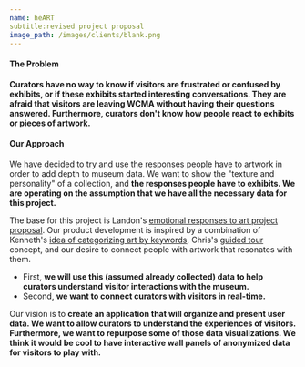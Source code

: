 ```yaml
---
name: heART
subtitle:revised project proposal
image_path: /images/clients/blank.png
---
```


#### The Problem

**Curators have no way to know if visitors are frustrated or confused by exhibits, or if these exhibits started interesting conversations. They are afraid that visitors are leaving WCMA without having their questions answered. Furthermore, curators don't know how people react to exhibits or pieces of artwork.**  

#### Our Approach
We have decided to try and use the responses people have to artwork in order to add depth to museum data. We want to show the "texture and personality" of a collection, and **the responses people have to exhibits. We are operating on the assumption that we have all the necessary data for this project.** 

The base for this project is Landon's [emotional responses to art project proposal](https://londonmeanswild.github.io/CS376/CSCI376/project-proposal/). Our product development is inspired by a combination of Kenneth's [idea of categorizing art by keywords](https://kennethan12.github.io/project/project-proposal/), Chris's [guided tour](https://cla1.github.io/2018-09-21-project-proposal/) concept, and our desire to connect people with artwork that resonates with them. 
 
* First, **we will use this (assumed already collected) data to help curators understand visitor interactions with the museum.**
* Second, **we want to connect curators with visitors in real-time.**

Our vision is to **create an application that will organize and present user data. We want to allow curators to understand the experiences of visitors. Furthermore, we want to repurpose some of those data visualizations. We think it would be cool to have interactive wall panels of anonymized data for visitors to play with.**
